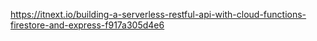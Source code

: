 https://itnext.io/building-a-serverless-restful-api-with-cloud-functions-firestore-and-express-f917a305d4e6